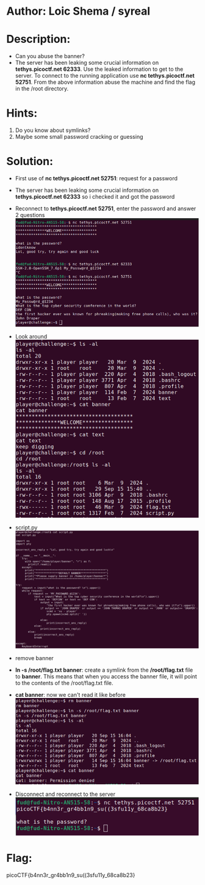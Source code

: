 # Author: Loic Shema / syreal

# Description:
- Can you abuse the banner?
- The server has been leaking some crucial information on **tethys.picoctf.net 62333**. Use the leaked information to get to the server. To connect to the running application use **nc tethys.picoctf.net 52751**. From the above information abuse the machine and find the flag in the /root directory.

# Hints:
1. Do you know about symlinks?
2. Maybe some small password cracking or guessing

# Solution:
- First  use of **nc tethys.picoctf.net 52751**: request for a password
- The server has been leaking some crucial information on **tethys.picoctf.net 62333** so i checked it and got the password
- Reconnect to **tethys.picoctf.net 52751**, enter the password and answer 2 questions
![alt text](image-11.png)

- Look around
![alt text](image-12.png)

- script.py
![alt text](image-13.png)

- remove banner
- **ln -s /root/flag.txt banner**: create a symlink from the **/root/flag.txt** file to **banner**. This means that when you access the banner file, it will point to the contents of the /root/flag.txt file.
- **cat banner**: now we can't read it like before
![alt text](image-15.png)

- Disconnect and reconnect to the server
![alt text](image-14.png)

# Flag:
picoCTF{b4nn3r_gr4bb1n9_su((3sfu11y_68ca8b23}
